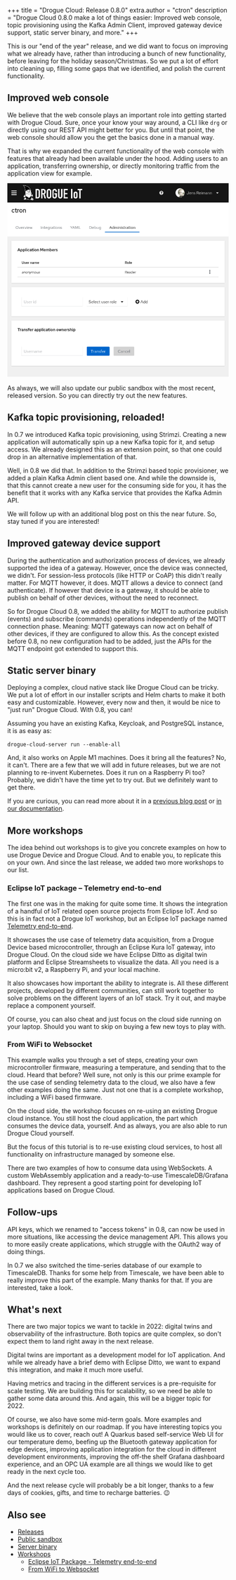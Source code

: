 +++
title = "Drogue Cloud: Release 0.8.0"
extra.author = "ctron"
description = "Drogue Cloud 0.8.0 make a lot of things easier: Improved web console, topic provisioning using the Kafka Admin Client, improved gateway device support, static server binary, and more."
+++

This is our "end of the year" release, and we did want to focus on improving what we already have, rather than
introducing a bunch of new functionality, before leaving for the holiday season/Christmas. So we put a lot of
effort into cleaning up, filling some gaps that we identified, and polish the current functionality.

<!-- more -->

## Improved web console

We believe that the web console plays an important role into getting started with Drogue Cloud. Sure, once your know
your way around, a CLI like `drg` or directly using our REST API might better for you. But until that point, the
web console should allow you the get the basics done in a manual way.

That is why we expanded the current functionality of the web console with features that already had been available
under the hood. Adding users to an application, transferring ownership, or directly monitoring traffic from the
application view for example.

![Console screenshot](console-1.png)

As always, we will also update our public sandbox with the most recent, released version. So you can directly try out
the new features.

## Kafka topic provisioning, reloaded!

In 0.7 we introduced Kafka topic provisioning, using Strimzi. Creating a new application will automatically spin up
a new Kafka topic for it, and setup access. We already designed this as an extension point, so that one could drop
in an alternative implementation of that.

Well, in 0.8 we did that. In addition to the Strimzi based topic provisioner, we added a plain Kafka Admin client
based one. And while the downside is, that this cannot create a new user for the consuming side for you, it has the
benefit that it works with any Kafka service that provides the Kafka Admin API.

We will follow up with an additional blog post on this the near future. So, stay tuned if you are interested!

## Improved gateway device support

During the authentication and authorization process of devices, we already supported the idea of a gateway. However,
once the device was connected, we didn't. For session-less protocols (like HTTP or CoAP) this didn't really matter.
For MQTT however, it does. MQTT allows a device to connect (and authenticate). If however that device is a
gateway, it should be able to publish on behalf of other devices, without the need to reconnect.

So for Drogue Cloud 0.8, we added the ability for MQTT to authorize publish (events) and subscribe (commands) operations
independently of the MQTT connection phase. Meaning: MQTT gateways can now act on behalf of other devices, if they are
configured to allow this. As the concept existed before 0.8, no new configuration had to be added, just the APIs for the
MQTT endpoint got extended to support this.

## Static server binary

Deploying a complex, cloud native stack like Drogue Cloud can be tricky. We put a lot of effort in our installer scripts
and Helm charts to make it both easy and customizable. However, every now and then, it would be nice to "just run"
Drogue Cloud. With 0.8, you can!

Assuming you have an existing Kafka, Keycloak, and PostgreSQL instance, it is as easy as:

~~~shell
drogue-cloud-server run --enable-all
~~~

And, it also works on Apple M1 machines. Does it bring all the features? No, it can't. There are a few that we will
add in future releases, but we are not planning to re-invent Kubernetes. Does it run on a Raspberry Pi too?
Probably, we didn't have the time yet to try out. But we definitely want to get there.

If you are curious, you can read more about it in a [previous blog post](@/2021-11-08-introducing-drogue-server/index.md) or
[in our documentation](https://book.drogue.io/drogue-cloud/dev/deployment/bare-metal.html).

## More workshops

The idea behind out workshops is to give you concrete examples on how to use Drogue Device and Drogue Cloud. And to
enable you, to replicate this on your own. And since the last release, we added two more workshops to our list.

### Eclipse IoT package – Telemetry end-to-end

The first one was in the making for quite some time. It shows the integration of a handful of IoT related open source
projects from Eclipse IoT. And so this is in fact not a Drogue IoT workshop, but an Eclipse IoT package
named [Telemetry end-to-end](https://www.eclipse.org/packages/packages/telemetry-e2e/).

It showcases the use case of telemetry data acquisition, from a Drogue Device based microcontroller,
through an Eclipse Kura IoT gateway, into Drogue Cloud. On the cloud side we have Eclipse Ditto as digital twin platform
and Eclipse Streamsheets to visualize the data. All you need is a micro:bit v2, a Raspberry Pi, and your local machine.

It also showcases how important the ability to integrate is. All these different projects, developed by different
communities, can still work together to solve problems on the different layers of an IoT stack. Try it out, and maybe
replace a component yourself.

Of course, you can also cheat and just focus on the cloud side running on your laptop. Should you want to skip on buying
a few new toys to play with.

### From WiFi to Websocket

This example walks you through a set of steps, creating your own microcontroller firmware, measuring a temperature,
and sending that to the cloud. Heard that before? Well sure, not only is this our prime example for the use
case of sending telemetry data to the cloud, we also have a few other examples doing the same. Just not one that is a
complete workshop, including a WiFi based firmware.

On the cloud side, the workshop focuses on re-using an existing Drogue cloud instance. You still host the cloud
application, the part which consumes the device data, yourself. And as always, you are also able to run Drogue Cloud
yourself.

But the focus of this tutorial is to re-use existing cloud services, to host all functionality on infrastructure managed
by someone else.

There are two examples of how to consume data using WebSockets. A custom WebAssembly application and a ready-to-use
TimescaleDB/Grafana dashboard. They represent a good starting point for developing IoT applications based on
Drogue Cloud.

## Follow-ups

API keys, which we renamed to "access tokens" in 0.8, can now be used in more situations, like accessing the device
management API. This allows you to more easily create applications, which struggle with the OAuth2 way of doing things.

In 0.7 we also switched the time-series database of our example to TimescaleDB. Thanks for some help from Timescale,
we have been able to really improve this part of the example. Many thanks for that. If you are interested, take a look. 

## What's next

There are two major topics we want to tackle in 2022: digital twins and observability of the infrastructure. Both topics
are quite complex, so don't expect them to land right away in the next release.

Digital twins are important as a development model for IoT application. And while we already have a brief demo with
Eclipse Ditto, we want to expand this integration, and make it much more useful.

Having metrics and tracing in the different services is a pre-requisite for scale testing. We are building this for
scalability, so we need be able to gather some data around this. And again, this will be a bigger topic for 2022.

Of course, we also have some mid-term goals. More examples and workshops is definitely on our roadmap. If you have
interesting topics you would like us to cover, reach out! A Quarkus based self-service Web UI for our temperature demo,
beefing up the Bluetooth gateway application for edge devices, improving application integration for the cloud in different development environments, improving the off-the shelf Grafana dashboard experience, and an OPC UA example
are all things we would like to get ready in the next cycle too.

And the next release cycle will probably be a bit longer, thanks to a few days of cookies, gifts, and time to
recharge batteries. 😉

## Also see

* [Releases](https://github.com/drogue-iot/drogue-cloud/releases)
* [Public sandbox](https://sandbox.drogue.cloud)
* [Server binary](https://book.drogue.io/drogue-cloud/dev/deployment/bare-metal.html)
* [Workshops](https://book.drogue.io/drogue-workshops/index.html)
  * [Eclipse IoT Package - Telemetry end-to-end](https://www.eclipse.org/packages/packages/telemetry-e2e/)
  * [From WiFi to Websocket](https://book.drogue.io/drogue-workshops/wifi-websockets/index.html)
